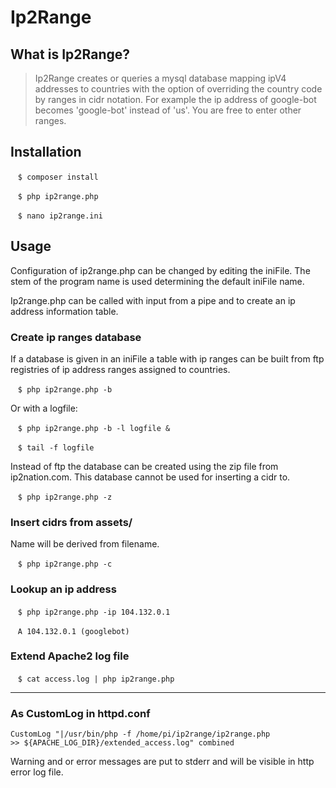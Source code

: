 
# Ip2Range

## What is Ip2Range?
>Ip2Range creates or queries a mysql database mapping ipV4 addresses to countries with the option of overriding the country code by ranges in cidr notation. For example the ip address of google-bot becomes 'google-bot' instead of 'us'. You are free to enter other ranges.


## Installation

   <code>$ composer install</code>
   
   <code>$ php ip2range.php </code>
   
   <code>$ nano ip2range.ini </code>
   


## Usage
Configuration of ip2range.php can be changed by editing the iniFile. The stem of the program name is used determining the default iniFile name. 

Ip2range.php can be called with input from a pipe and to create an ip address information table.

### Create ip ranges database
If a database is given in an iniFile a table with ip ranges can be built from ftp registries of ip address ranges assigned to countries.

   <code>$ php ip2range.php -b</code>

Or with a logfile:

   <code>$ php ip2range.php -b -l logfile &</code>
   
   <code>$ tail -f logfile</code>

Instead of ftp the database can be created using the zip file from ip2nation.com. This database cannot be used for inserting a cidr to.

   <code>$ php ip2range.php -z</code>


### Insert cidrs from assets/
Name will be derived from filename. 

   <code>$ php ip2range.php -c</code>


### Lookup an ip address

   <code>$ php ip2range.php -ip 104.132.0.1</code>
   
   <code>A 104.132.0.1 (googlebot)</code>


### Extend Apache2 log file 

   <code>$ cat access.log | php ip2range.php</code>

----
### As CustomLog in httpd.conf

<code>CustomLog "|/usr/bin/php -f /home/pi/ip2range/ip2range.php >> ${APACHE_LOG_DIR}/extended_access.log" combined</code>

Warning and or error messages are put to stderr and will be visible in http error log file.
